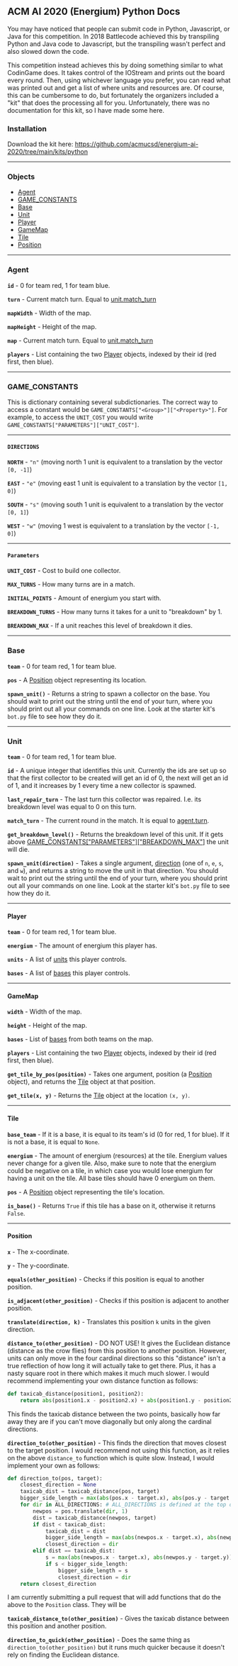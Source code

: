 ## ACM AI 2020 (Energium) Python Docs

You may have noticed that people can submit code in Python, Javascript, or Java for this competition. In 2018 Battlecode achieved this by transpiling Python and Java code to Javascript, but the transpiling wasn't perfect and also slowed down the code.

This competition instead achieves this by doing something similar to what CodinGame does. It takes control of the IOStream and prints out the board every round. Then, using whichever language you prefer, you can read what was printed out and get a list of where units and resources are. Of course, this can be cumbersome to do, but fortunately the organizers included a "kit" that does the processing all for you. Unfortunately, there was no documentation for this kit, so I have made some here.

### Installation
Download the kit here:
https://github.com/acmucsd/energium-ai-2020/tree/main/kits/python

-----

### Objects

- [Agent][1]
- [GAME_CONSTANTS][2]
- [Base][3]
- [Unit][4]
- [Player][5]
- [GameMap][6]
- [Tile][7]
- [Position][8]

-----

### Agent

**`id`** - 0 for team red, 1 for team blue.

**`turn`** - Current match turn. Equal to [unit.match_turn][3]

**`mapWidth`** - Width of the map.

**`mapHeight`** - Height of the map.

**`map`** - Current match turn. Equal to [unit.match_turn][3]

**`players`** - List containing the two [Player][4] objects, indexed by their id (red first, then blue).

-----

### GAME_CONSTANTS

This is dictionary containing several subdictionaries. The correct way to access a constant would be `GAME_CONSTANTS["<Group>"]["<Property>"]`. For example, to access the `UNIT_COST` you would write `GAME_CONSTANTS["PARAMETERS"]["UNIT_COST"]`.

-----

#### `DIRECTIONS`

**`NORTH`** - `"n"` (moving north 1 unit is equivalent to a translation by the vector `[0, -1]`)

**`EAST`** - `"e"` (moving east 1 unit is equivalent to a translation by the vector `[1, 0]`)

**`SOUTH`** - `"s"` (moving south 1 unit is equivalent to a translation by the vector `[0, 1]`)

**`WEST`** - `"w"` (moving  1 west is equivalent to a translation by the vector `[-1, 0]`)

-----

#### `Parameters`

**`UNIT_COST`** - Cost to build one collector.

**`MAX_TURNS`** - How many turns are in a match.

**`INITIAL_POINTS`** - Amount of energium you start with.

**`BREAKDOWN_TURNS`** - How many turns it takes for a unit to "breakdown" by 1.

**`BREAKDOWN_MAX`** - If a unit reaches this level of breakdown it dies.

-----

### Base

**`team`** - 0 for team red, 1 for team blue.

**`pos`** - A [Position][8] object representing its location.

**`spawn_unit()`** - Returns a string to spawn a collector on the base. You should wait to print out the string until the end of your turn, where you should print out all your commands on one line. Look at the starter kit's `bot.py` file to see how they do it.

-----

### Unit

**`team`** - 0 for team red, 1 for team blue.

**`id`** - A unique integer that identifies this unit. Currently the ids are set up so that the first collector to be created will get an id of 0, the next will get an id of 1, and it increases by 1 every time a new collector is spawned.

**`last_repair_turn`** - The last turn this collector was repaired. I.e. its breakdown level was equal to 0 on this turn.

**`match_turn`** - The current round in the match. It is equal to [agent.turn][1].

**`get_breakdown_level()`** - Returns the breakdown level of this unit. If it gets above [GAME_CONSTANTS["PARAMETERS"]["BREAKDOWN_MAX"]][2] the unit will die.

**`spawn_unit(direction)`** - Takes a single argument, [direction][2] (one of `n`, `e`, `s`, and `w`), and returns a string to move the unit in that direction. You should wait to print out the string until the end of your turn, where you should print out all your commands on one line. Look at the starter kit's `bot.py` file to see how they do it.

-----

#### Player

**`team`** - 0 for team red, 1 for team blue.

**`energium`** - The amount of energium this player has.

**`units`** - A list of [units][4] this player controls.

**`bases`** - A list of [bases][3] this player controls.

-----

#### GameMap

**`width`** - Width of the map.

**`height`** - Height of the map.

**`bases`** - List of [bases][3] from both teams on the map.

**`players`** - List containing the two [Player][4] objects, indexed by their id (red first, then blue).

**`get_tile_by_pos(position)`** - Takes one argument, position (a [Position][8] object), and returns the [Tile][7] object at that position.

**`get_tile(x, y)`** - Returns the [Tile][7] object at the location `(x, y)`.

-----

#### Tile

**`base_team`** - If it is a base, it is equal to its team's id (0 for red, 1 for blue). If it is not a base, it is equal to `None`.

**`energium`** - The amount of energium (resources) at the tile. Energium values never change for a given tile. Also, make sure to note that the energium could be negative on a tile, in which case you would lose energium for having a unit on the tile. All base tiles should have 0 energium on them.

**`pos`** - A [Position][8] object representing the tile's location.

**`is_base()`** - Returns `True` if this tile has a base on it, otherwise it returns `False`.

-----

#### Position

**`x`** - The x-coordinate.

**`y`** - The y-coordinate.

**`equals(other_position)`** - Checks if this position is equal to another position.

**`is_adjacent(other_position)`** - Checks if this position is adjacent to another position.

**`translate(direction, k)`** - Translates this position `k` units in the given direction.

**`distance_to(other_position)`** - DO NOT USE! It gives the Euclidean distance (distance as the crow flies) from this position to another position. However, units can only move in the four cardinal directions so this "distance" isn't a true reflection of how long it will actually take to get there. Plus, it has a nasty square root in there which makes it much much slower. I would recommend implementing your own distance function as follows:

```python
def taxicab_distance(position1, position2):
    return abs(position1.x - position2.x) + abs(position1.y - position2.y)
```

This finds the taxicab distance between the two points, basically how far away they are if you can't move diagonally but only along the cardinal directions.

**`direction_to(other_position)`** - This finds the direction that moves closest to the target position. I would recommend not using this function, as it relies on the above `distance_to` function which is quite slow. Instead, I would implement your own as follows:

```python
def direction_to(pos, target):
    closest_direction = None
    taxicab_dist = taxicab_distance(pos, target)
    bigger_side_length = max(abs(pos.x - target.x), abs(pos.y - target.y))
    for dir in ALL_DIRECTIONS: # ALL_DIRECTIONS is defined at the top of bot.py
        newpos = pos.translate(dir, 1)
        dist = taxicab_distance(newpos, target)
        if dist < taxicab_dist:
            taxicab_dist = dist
            bigger_side_length = max(abs(newpos.x - target.x), abs(newpos.y - target.y))
            closest_direction = dir
        elif dist == taxicab_dist:
            s = max(abs(newpos.x - target.x), abs(newpos.y - target.y))
            if s < bigger_side_length:
                bigger_side_length = s
                closest_direction = dir
    return closest_direction
```

I am currently submitting a pull request that will add functions that do the above to the `Position` class. They will be

**`taxicab_distance_to(other_position)`** - Gives the taxicab distance between this position and another position.

**`direction_to_quick(other_position)`** - Does the same thing as `direction_to(other_position)` but it runs much quicker because it doesn't rely on finding the Euclidean distance.

[1]: https://github.com/programjames/acmai2020docs/blob/gh-pages/index.md#Agent
[2]: https://github.com/programjames/acmai2020docs/blob/gh-pages/index.md#GAME_CONSTANTS
[3]: https://github.com/programjames/acmai2020docs/blob/gh-pages/index.md#Base
[4]: https://github.com/programjames/acmai2020docs/blob/gh-pages/index.md#Unit
[5]: https://github.com/programjames/acmai2020docs/blob/gh-pages/index.md#Player
[6]: https://github.com/programjames/acmai2020docs/blob/gh-pages/index.md#GameMap
[7]: https://github.com/programjames/acmai2020docs/blob/gh-pages/index.md#Tile
[8]: https://github.com/programjames/acmai2020docs/blob/gh-pages/index.md#Position
